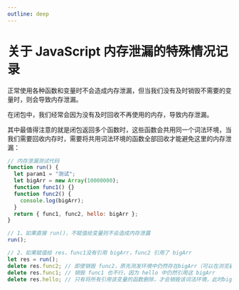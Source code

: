 ```yaml
---
outline: deep
---
```


# 关于 JavaScript 内存泄漏的特殊情况记录

正常使用各种函数和变量时不会造成内存泄漏，但当我们没有及时销毁不需要的变量时，则会导致内存泄漏。

在闭包中，我们经常会因为没有及时回收不再使用的内存，导致内存泄漏。

其中最值得注意的就是闭包返回多个函数时，这些函数会共用同一个词法环境，当我们需要回收内存时，需要将共用词法环境的函数全部回收才能避免这里的内存泄漏：

```js
// 内存泄漏测试代码
function run() {
  let param1 = "测试";
  let bigArr = new Array(10000000);
  function func1() {}
  function func2() {
    console.log(bigArr);
  }
  return { func1, func2, hello: bigArr };
}

// 1、如果直接 run()，不赋值给变量则不会造成内存泄露
run();

// 2、如果赋值给 res，func1没有引用 bigArr，func2 引用了 bigArr
let res = run();
delete res.func2; // 即使销毁 func2，原先测发环境中仍然存在bigArr（可以在浏览器控制台 - Memory 中采集查看内存占用）
delete res.func1; // 销毁 func1 也不行，因为 hello 中仍然引用这 bigArr
delete res.hello; // 只有将所有引用该变量的函数删除，才会销毁该词法环境，此时bigArr占用的内存和词法环境才会被销毁
```

